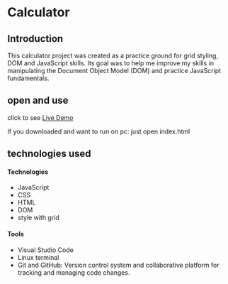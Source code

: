 # Calculator

## Introduction

This calculator project was created as a practice ground for grid styling, DOM and JavaScript skills.
Its goal was to help me improve my skills in manipulating the Document Object Model (DOM) and practice JavaScript fundamentals.

## open and use

click to see [Live Demo](https://giorgidzebisashvili4.github.io/calculator/)

If you downloaded and want to run on pc:
just open index.html

## technologies used

#### Technologies

- JavaScript
- CSS
- HTML
- DOM
- style with grid

#### Tools

- Visual Studio Code
- Linux terminal
- Git and GitHub: Version control system and collaborative platform for tracking and managing code changes.
